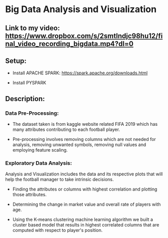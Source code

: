 # Big Data Analysis and Visualization

## Link to my video:  https://www.dropbox.com/s/2smtlndjc98hu12/final_video_recording_bigdata.mp4?dl=0 

## Setup:
* Install APACHE SPARK:  https://spark.apache.org/downloads.html

* Install PYSPARK

## Description:

### Data Pre-Processing: 

* The dataset taken is from kaggle website related FIFA 2019 which has many attributes contributing to each football player.

* Pre-processing involves removing columns which are not needed for analysis, removing unwanted symbols, removing null values and employing feature scaling.

### Exploratory Data Analysis:

Analysis and Visualization includes the data and its respective plots that will help the football manager to take intrinsic decisions.

* Finding the attributes or columns with highest correlation and plotting those attributes.

* Determining the change in market value and overall rate of players with age.

* Using the K-means clustering machine learning algorithm we built a cluster based model that results in highest correlated columns that are computed with respect to player's position. 